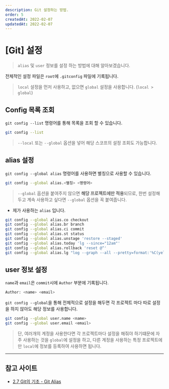 ```yaml
---
description: Git 설정하는 방법.  
order: 5  
createdAt: 2022-02-07  
updatedAt: 2022-02-07
---
```


# [Git] 설정

> `alias` 및 `user` 정보를 설정 하는 방법에 대해 알아보겠습니다.

전체적인 설정 파일은 `root`에 `.gitconfig` 파일에 기록됩니다.

> `local` 설정을 먼저 사용하고, 없으면 `global` 설정을 사용합니다. (`local > global`)

## Config 목록 조회

`git config --list` 명령어를 통해 목록을 조회 할 수 있습니다.

```zsh
git config --list
```

> `--local` 또는 `--global` 옵션을 넣어 해당 스코프의 설정 조회도 가능합니다.

## alias 설정

`git config --global alias` 명령어를 사용하면 별칭으로 사용할 수 있습니다.

```zsh
git config --global alias.<별칭> <명령어>
```

> `--global` 옵션을 붙여주지 않으면 **해당 프로젝트에만 적용**되므로, 한번 설정해두고 계속 사용하고 싶다면 `--global` 옵션을 꼭 붙여줍니다.

- 제가 사용하는 `alias` 입니다.

```zsh
git config --global alias.co checkout
git config --global alias.br branch
git config --global alias.ci commit
git config --global alias.st status
git config --global alias.unstage 'restore --staged'
git config --global alias.today 'lg --since="12am"'
git config --global alias.rollback 'reset @^'
git config --global alias.lg "log --graph --all --pretty=format:'%C(yellow)🕰 %ad | %C(green)# %h | %C(bold white)𝑻 %s%C(reset) >>> %C(blue)[%an] %C(yellow)%ar%C(red)%d' --date=short"
```

## user 정보 설정

`name`과 `email`은 `commit`시에 `Author` 부분에 기록됩니다.

```zsh
Author: <name> <email>
```

`git config --global`을 통해 전체적으로 설정을 해두면 각 프로젝트 마다 따로 설정을 하지 않아도 해당 정보를 사용합니다.

```zsh
git config --global user.name <name>
git config --global user.email <email>
```

> 단, 여러개의 계정을 사용한다면 각 프로젝트마다 설정을 해줘야 하기떄문에
> 자주 사용하는 것을 `global`에 설정을 하고, 다른 계정을 사용하는 특정 프로젝트에만 `local`에 정보를 등록하여 사용하면 됩니다.

---

## 참고 사이트

- [2.7 Git의 기초 - Git Alias](https://git-scm.com/book/ko/v2/Git%EC%9D%98-%EA%B8%B0%EC%B4%88-Git-Alias)